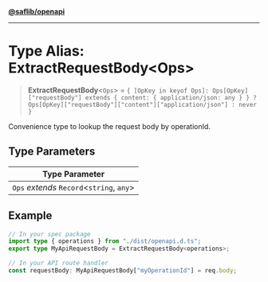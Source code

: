 [**@saflib/openapi**](../index.md)

---

# Type Alias: ExtractRequestBody\<Ops\>

> **ExtractRequestBody**\<`Ops`\> = `{ [OpKey in keyof Ops]: Ops[OpKey]["requestBody"] extends { content: { application/json: any } } ? Ops[OpKey]["requestBody"]["content"]["application/json"] : never }`

Convenience type to lookup the request body by operationId.

## Type Parameters

| Type Parameter                              |
| ------------------------------------------- |
| `Ops` _extends_ `Record`\<`string`, `any`\> |

## Example

```typescript
// In your spec package
import type { operations } from "./dist/openapi.d.ts";
export type MyApiRequestBody = ExtractRequestBody<operations>;

// In your API route handler
const requestBody: MyApiRequestBody["myOperationId"] = req.body;
```
